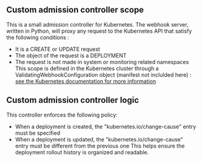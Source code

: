 ## Custom admission controller scope
This is a small admission controller for Kubernetes. The webhook server, written in Python, will proxy any request to the Kubernetes API that satisfy the following conditions : 
- It is a CREATE or UPDATE request
- The object of the request is a DEPLOYMENT
- The request is not made in system or monitoring related namespaces
This scope is defined in the Kubernetes cluster through a ValidatingWebhookConfiguration object (manifest not inclulded here) : [see the Kubernetes documentation for more information](https://kubernetes.io/docs/reference/access-authn-authz/extensible-admission-controllers/)

## Custom admission controller logic 
This controller enforces the following policy:
- When a deployment is created, the "kubernetes.io/change-cause" entry must be specified
- When a deployment is updated, the "kubernetes.io/change-cause" entry must be different from the previous one
This helps ensure the deployment rollout history is organized and readable.

